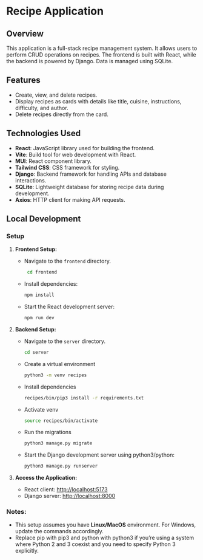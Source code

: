 # Recipe Application

## Overview

This application is a full-stack recipe management system. It allows users to perform CRUD operations on recipes. The frontend is built with React, while the backend is powered by Django. Data is managed using SQLite.

## Features
- Create, view, and delete recipes.
- Display recipes as cards with details like title, cuisine, instructions, difficulty, and author.
- Delete recipes directly from the card.

## Technologies Used
- **React**: JavaScript library used for building the frontend.
- **Vite**: Build tool for web development with React.
- **MUI**: React component library.
- **Tailwind CSS**: CSS framework for styling.
- **Django**: Backend framework for handling APIs and database interactions.
- **SQLite**: Lightweight database for storing recipe data during development.
- **Axios**: HTTP client for making API requests.

## Local Development

### Setup

1. **Frontend Setup:**
   - Navigate to the `frontend` directory.
     ```bash
      cd frontend
      ```
   - Install dependencies:
     ```bash
     npm install
     ```
   - Start the React development server:
     ```bash
     npm run dev
     ```

2. **Backend Setup:**
   - Navigate to the `server` directory.
     ``` bash
     cd server
     ```
   - Create a virtual environment
     ```bash
     python3 -m venv recipes
     ```
   - Install dependencies
     ```bash
     recipes/bin/pip3 install -r requirements.txt
     ```
   - Activate venv
     ```bash
     source recipes/bin/activate
     ```
   - Run the migrations
     ```bash
     python3 manage.py migrate
     ```
   - Start the Django development server using python3/python:
     ```bash
     python3 manage.py runserver
     ```

3. **Access the Application:**
   - React client: [http://localhost:5173](http://localhost:5173)
   - Django server: [http://localhost:8000](http://localhost:8000)

### Notes:
- This setup assumes you have **Linux/MacOS** environment. For Windows, update the commands accordingly.
- Replace pip with pip3 and python with python3 if you’re using a system where Python 2 and 3 coexist and you need to specify Python 3 explicitly.

